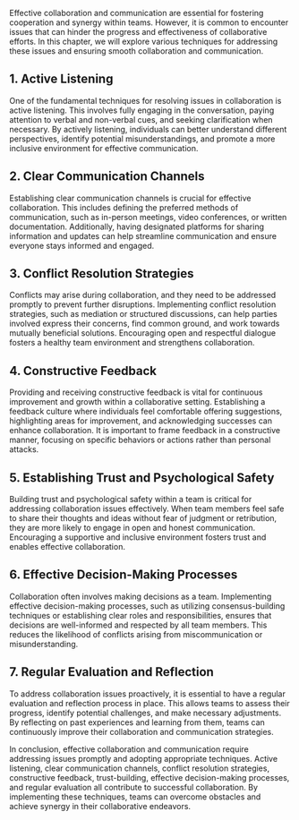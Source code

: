 
Effective collaboration and communication are essential for fostering cooperation and synergy within teams. However, it is common to encounter issues that can hinder the progress and effectiveness of collaborative efforts. In this chapter, we will explore various techniques for addressing these issues and ensuring smooth collaboration and communication.

1\. Active Listening
-------------------

One of the fundamental techniques for resolving issues in collaboration is active listening. This involves fully engaging in the conversation, paying attention to verbal and non-verbal cues, and seeking clarification when necessary. By actively listening, individuals can better understand different perspectives, identify potential misunderstandings, and promote a more inclusive environment for effective communication.

2\. Clear Communication Channels
-------------------------------

Establishing clear communication channels is crucial for effective collaboration. This includes defining the preferred methods of communication, such as in-person meetings, video conferences, or written documentation. Additionally, having designated platforms for sharing information and updates can help streamline communication and ensure everyone stays informed and engaged.

3\. Conflict Resolution Strategies
---------------------------------

Conflicts may arise during collaboration, and they need to be addressed promptly to prevent further disruptions. Implementing conflict resolution strategies, such as mediation or structured discussions, can help parties involved express their concerns, find common ground, and work towards mutually beneficial solutions. Encouraging open and respectful dialogue fosters a healthy team environment and strengthens collaboration.

4\. Constructive Feedback
------------------------

Providing and receiving constructive feedback is vital for continuous improvement and growth within a collaborative setting. Establishing a feedback culture where individuals feel comfortable offering suggestions, highlighting areas for improvement, and acknowledging successes can enhance collaboration. It is important to frame feedback in a constructive manner, focusing on specific behaviors or actions rather than personal attacks.

5\. Establishing Trust and Psychological Safety
----------------------------------------------

Building trust and psychological safety within a team is critical for addressing collaboration issues effectively. When team members feel safe to share their thoughts and ideas without fear of judgment or retribution, they are more likely to engage in open and honest communication. Encouraging a supportive and inclusive environment fosters trust and enables effective collaboration.

6\. Effective Decision-Making Processes
--------------------------------------

Collaboration often involves making decisions as a team. Implementing effective decision-making processes, such as utilizing consensus-building techniques or establishing clear roles and responsibilities, ensures that decisions are well-informed and respected by all team members. This reduces the likelihood of conflicts arising from miscommunication or misunderstanding.

7\. Regular Evaluation and Reflection
------------------------------------

To address collaboration issues proactively, it is essential to have a regular evaluation and reflection process in place. This allows teams to assess their progress, identify potential challenges, and make necessary adjustments. By reflecting on past experiences and learning from them, teams can continuously improve their collaboration and communication strategies.

In conclusion, effective collaboration and communication require addressing issues promptly and adopting appropriate techniques. Active listening, clear communication channels, conflict resolution strategies, constructive feedback, trust-building, effective decision-making processes, and regular evaluation all contribute to successful collaboration. By implementing these techniques, teams can overcome obstacles and achieve synergy in their collaborative endeavors.
